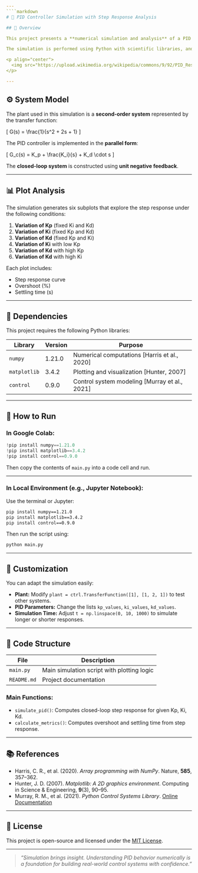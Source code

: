 ```yaml
---
````markdown
# 🎯 PID Controller Simulation with Step Response Analysis

## 📘 Overview

This project presents a **numerical simulation and analysis** of a PID (Proportional–Integral–Derivative) controller applied to a second-order plant. It aims to visualize the impact of the parameters **Kp**, **Ki**, and **Kd** on the system's step response.

The simulation is performed using Python with scientific libraries, and generates **six comparative plots** showing how each PID parameter affects the system behavior — including **overshoot (%)** and **settling time (Ts)**.

<p align="center">
  <img src="https://upload.wikimedia.org/wikipedia/commons/9/92/PID_Response_Analysis.png" width="600" alt="PID step response (illustrative)">
</p>

---
```


## ⚙️ System Model

The plant used in this simulation is a **second-order system** represented by the transfer function:

\[
G(s) = \frac{1}{s^2 + 2s + 1}
\]

The PID controller is implemented in the **parallel form**:

\[
G_c(s) = K_p + \frac{K_i}{s} + K_d \cdot s
\]

The **closed-loop system** is constructed using **unit negative feedback**.

---

## 📊 Plot Analysis

The simulation generates six subplots that explore the step response under the following conditions:

1. **Variation of Kp** (fixed Ki and Kd)
2. **Variation of Ki** (fixed Kp and Kd)
3. **Variation of Kd** (fixed Kp and Ki)
4. **Variation of Ki** with low Kp
5. **Variation of Kd** with high Kp
6. **Variation of Kd** with high Ki

Each plot includes:
- Step response curve
- Overshoot (%)
- Settling time (s)

---

## 🧩 Dependencies

This project requires the following Python libraries:

| Library         | Version     | Purpose                                      |
|----------------|-------------|----------------------------------------------|
| `numpy`        | 1.21.0      | Numerical computations [Harris et al., 2020] |
| `matplotlib`   | 3.4.2       | Plotting and visualization [Hunter, 2007]    |
| `control`      | 0.9.0       | Control system modeling [Murray et al., 2021]|

---

## 🚀 How to Run

### In Google Colab:

```python
!pip install numpy==1.21.0
!pip install matplotlib==3.4.2
!pip install control==0.9.0
````

Then copy the contents of `main.py` into a code cell and run.

---

### In Local Environment (e.g., Jupyter Notebook):

Use the terminal or Jupyter:

```bash
pip install numpy==1.21.0
pip install matplotlib==3.4.2
pip install control==0.9.0
```

Then run the script using:

```bash
python main.py
```

---

## 🧪 Customization

You can adapt the simulation easily:

* **Plant:** Modify `plant = ctrl.TransferFunction([1], [1, 2, 1])` to test other systems.
* **PID Parameters:** Change the lists `kp_values`, `ki_values`, `kd_values`.
* **Simulation Time:** Adjust `t = np.linspace(0, 10, 1000)` to simulate longer or shorter responses.

---

## 📂 Code Structure

| File        | Description                                |
| ----------- | ------------------------------------------ |
| `main.py`   | Main simulation script with plotting logic |
| `README.md` | Project documentation                      |

### Main Functions:

* `simulate_pid()`: Computes closed-loop step response for given Kp, Ki, Kd.
* `calculate_metrics()`: Computes overshoot and settling time from step response.

---

## 📚 References

* Harris, C. R., et al. (2020). *Array programming with NumPy*. Nature, **585**, 357–362.
* Hunter, J. D. (2007). *Matplotlib: A 2D graphics environment*. Computing in Science & Engineering, **9**(3), 90–95.
* Murray, R. M., et al. (2021). *Python Control Systems Library*. [Online Documentation](https://python-control.readthedocs.io)

---

## 📌 License

This project is open-source and licensed under the [MIT License](LICENSE).

---

> *“Simulation brings insight. Understanding PID behavior numerically is a foundation for building real-world control systems with confidence.”*



